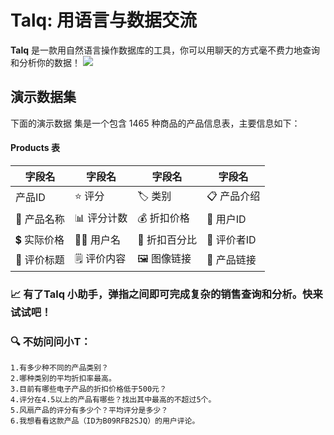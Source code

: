 # Talq: 用语言与数据交流

**Talq** 是一款用自然语言操作数据库的工具，你可以用聊天的方式毫不费力地查询和分析你的数据！
![](http://61.155.164.6:35001/data_load/data/images/talq.png)
## 演示数据集

下面的演示数据
集是一个包含 1465 种商品的产品信息表，主要信息如下：
#### Products 表

| 字段名          | 字段名            | 字段名            | 字段名             |
|-----------------|-------------------|-------------------|--------------------|
| 产品ID          | ⭐ 评分            | 🏷️ 类别           | 📋 产品介绍         |
| 📝 产品名称     | 📊 评分计数       | 💰 折扣价格       | 👤 用户ID           |
| 💲 实际价格     | 🙋‍♂️ 用户名       | 💸 折扣百分比     | 📝 评价者ID         |
| 📰 评价标题     | 🗒️ 评价内容       | 🖼️ 图像链接       | 🔗 产品链接         |

### 📈 有了Talq 小助手，弹指之间即可完成复杂的销售查询和分析。快来试试吧！

### 🔍 不妨问问小T：

    1.有多少种不同的产品类别？
    2.哪种类别的平均折扣率最高。
    3.目前有哪些电子产品的折扣价格低于500元？
    4.评分在4.5以上的产品有哪些？找出其中最高的不超过5个。
    5.风扇产品的评分有多少个？平均评分是多少？
    6.我想看看这款产品（ID为B09RFB2SJQ）的用户评论。

